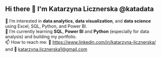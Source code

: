 ## Hi there 👋 I'm Katarzyna Licznerska @katadata

👀 I’m interested in **data analytics**, **data visualization**, and **data science** using Excel, SQL, Python, and Power BI.  
🌱 I’m currently learning **SQL**, **Power BI** and **Python** (especially for data analysis) and building my portfolio.  
📫 How to reach me: 💼 https://www.linkedin.com/in/katarzyna-licznerska/ and 📧 katarzyna.licznerska1@gmail.com
